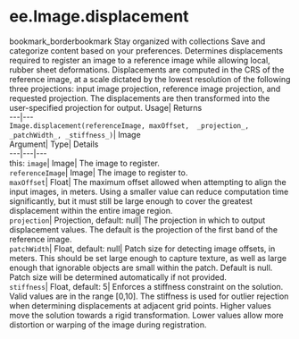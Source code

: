  
#  ee.Image.displacement 
bookmark_borderbookmark Stay organized with collections  Save and categorize content based on your preferences. 
Determines displacements required to register an image to a reference image while allowing local, rubber sheet deformations. Displacements are computed in the CRS of the reference image, at a scale dictated by the lowest resolution of the following three projections: input image projection, reference image projection, and requested projection. The displacements are then transformed into the user-specified projection for output. 
Usage| Returns  
---|---  
`Image.displacement(referenceImage, maxOffset,  _projection_, _patchWidth_, _stiffness_)`| Image  
Argument| Type| Details  
---|---|---  
this: `image`| Image| The image to register.  
`referenceImage`| Image| The image to register to.  
`maxOffset`| Float| The maximum offset allowed when attempting to align the input images, in meters. Using a smaller value can reduce computation time significantly, but it must still be large enough to cover the greatest displacement within the entire image region.  
`projection`| Projection, default: null| The projection in which to output displacement values. The default is the projection of the first band of the reference image.  
`patchWidth`| Float, default: null| Patch size for detecting image offsets, in meters. This should be set large enough to capture texture, as well as large enough that ignorable objects are small within the patch. Default is null. Patch size will be determined automatically if not provided.  
`stiffness`| Float, default: 5| Enforces a stiffness constraint on the solution. Valid values are in the range [0,10]. The stiffness is used for outlier rejection when determining displacements at adjacent grid points. Higher values move the solution towards a rigid transformation. Lower values allow more distortion or warping of the image during registration.  
